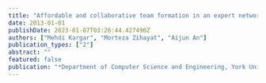 ```yaml
---
title: "Affordable and collaborative team formation in an expert network"
date: 2013-01-01
publishDate: 2023-01-07T03:26:44.427490Z
authors: ["Mehdi Kargar", "Morteza Zihayat", "Aijun An"]
publication_types: ["2"]
abstract: ""
featured: false
publication: "*Department of Computer Science and Engineering, York University, Technical Report CSE-2013*"
---
```


